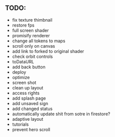 ## TODO:

- fix texture thimbnail
- restore fps
- full screen shader
- promisify renderer
- change all tokens to maps
- scroll only on canvas
- add link to forked to original shader
- check orbit controls
- toDataURL
- add back button
- deploy
- optimize
- screen shot
- clean up layout
- access rights
- add splash page
- add unsaved sign
- add changed status
- automatically update shit from sotre in firestore?
- adaptive layout
- tutorials
- prevent hero scroll
